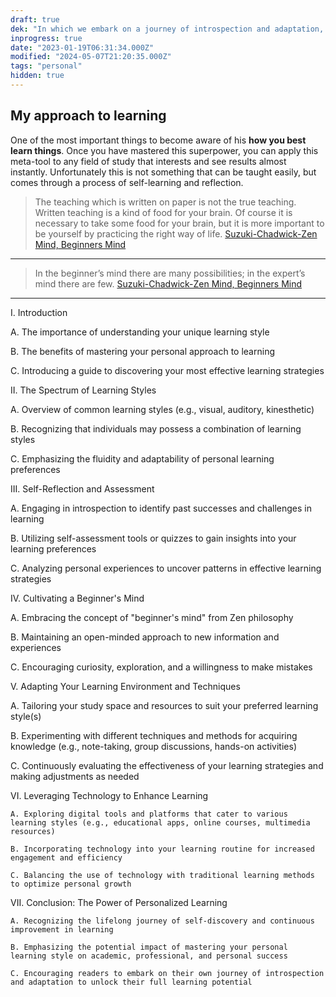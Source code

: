 ```yaml
---
draft: true
dek: "In which we embark on a journey of introspection and adaptation, unveiling the secrets to unlocking the power of effective learning tailored to our unique selves"
inprogress: true
date: "2023-01-19T06:31:34.000Z"
modified: "2024-05-07T21:20:35.000Z"
tags: "personal"
hidden: true
---
```

## My approach to learning

One of the most important things to become aware of his **how you best learn things**. Once you have mastered this superpower, you can apply this meta-tool to any field of study that interests and see results almost instantly. Unfortunately this is not something that can be taught easily, but comes through a process of self-learning and reflection.

>The teaching which is written on paper is not the true teaching. Written teaching is a kind of food for your brain. Of course it is necessary to take some food for your brain, but it is more important to be yourself by practicing the right way of life.
>[Suzuki-Chadwick-Zen Mind, Beginners Mind](Suzuki-Chadwick-Zen%20Mind,%20Beginners%20Mind.md)

---

>In the beginner’s mind there are many possibilities; in the expert’s mind there are few.
>[Suzuki-Chadwick-Zen Mind, Beginners Mind](Suzuki-Chadwick-Zen%20Mind,%20Beginners%20Mind.md)

---

I. Introduction

   A. The importance of understanding your unique learning style

   B. The benefits of mastering your personal approach to learning

   C. Introducing a guide to discovering your most effective learning strategies

II. The Spectrum of Learning Styles

   A. Overview of common learning styles (e.g., visual, auditory, kinesthetic)

   B. Recognizing that individuals may possess a combination of learning styles

   C. Emphasizing the fluidity and adaptability of personal learning preferences

III. Self-Reflection and Assessment

   A. Engaging in introspection to identify past successes and challenges in learning

   B. Utilizing self-assessment tools or quizzes to gain insights into your learning preferences

   C. Analyzing personal experiences to uncover patterns in effective learning strategies

IV. Cultivating a Beginner's Mind

   A. Embracing the concept of "beginner's mind" from Zen philosophy

   B. Maintaining an open-minded approach to new information and experiences

   C. Encouraging curiosity, exploration, and a willingness to make mistakes

V. Adapting Your Learning Environment and Techniques

   A. Tailoring your study space and resources to suit your preferred learning style(s)

   B. Experimenting with different techniques and methods for acquiring knowledge (e.g., note-taking, group discussions, hands-on activities)

   C. Continuously evaluating the effectiveness of your learning strategies and making adjustments as needed

VI. Leveraging Technology to Enhance Learning

    A. Exploring digital tools and platforms that cater to various learning styles (e.g., educational apps, online courses, multimedia resources)

    B. Incorporating technology into your learning routine for increased engagement and efficiency

    C. Balancing the use of technology with traditional learning methods to optimize personal growth

VII. Conclusion: The Power of Personalized Learning

    A. Recognizing the lifelong journey of self-discovery and continuous improvement in learning

    B. Emphasizing the potential impact of mastering your personal learning style on academic, professional, and personal success

    C. Encouraging readers to embark on their own journey of introspection and adaptation to unlock their full learning potential
